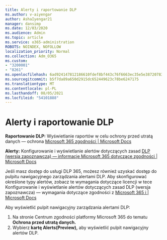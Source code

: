 ```yaml
---
title: Alerty i raportowanie DLP
ms.author: v-aiyengar
author: AshaIyengar21
manager: dansimp
ms.date: 12/03/2020
ms.audience: Admin
ms.topic: article
ms.service: o365-administration
ROBOTS: NOINDEX, NOFOLLOW
localization_priority: Normal
ms.collection: Adm_O365
ms.custom:
- "3200001"
- "8261"
ms.openlocfilehash: 6ad924147812186610fdef8bf443c76f6663ec35e5e38720783fd4b0369bc579
ms.sourcegitcommit: b5f7da89a650d2915dc652449623c78be6247175
ms.translationtype: MT
ms.contentlocale: pl-PL
ms.lasthandoff: 08/05/2021
ms.locfileid: "54101888"
---
```

# <a name="dlp-reporting-and-alerts"></a>Alerty i raportowanie DLP

**Raportowanie DLP:** Wyświetlanie raportów w celu ochrony przed utratą danych — ochrona [Microsoft 365 zgodności | Microsoft Docs](https://docs.microsoft.com/microsoft-365/compliance/view-the-dlp-reports?view=o365-worldwide&preserve-view=true)

**Alerty:** Konfigurowanie i wyświetlanie alertów dotyczących zasad [DLP (wersja zapoznawcza) — informacje Microsoft 365 dotyczące zgodności | Microsoft Docs](https://docs.microsoft.com/microsoft-365/compliance/dlp-configure-view-alerts-policies?view=o365-worldwide&preserve-view=true)

 Jeśli masz dostęp do usługi DLP 365, możesz również uzyskać dostęp do pulpitu nawigacyjnego zarządzania alertami DLP.  Aby skonfigurować określone typy alertów, zobacz te wymagania dotyczące licencji w tece Konfigurowanie i wyświetlanie alertów dotyczących zasad DLP (wersja zapoznawcza) — wymagania dotyczące zgodności z [Microsoft 365 i | Microsoft Docs](https://docs.microsoft.com/microsoft-365/compliance/dlp-configure-view-alerts-policies?view=o365-worldwide#licensing-for-alert-configuration-options&preserve-view=true)

Aby wyświetlić pulpit nawigacyjny zarządzania alertami DLP:

1. Na stronie Centrum zgodności platformy Microsoft 365 do tematu **Ochrona przed utratą danych.**
1. Wybierz **kartę Alerts(Preview),** aby wyświetlić pulpit nawigacyjny alertów DLP.